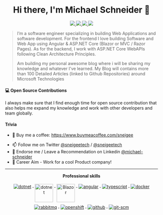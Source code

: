 <h1 align="center">Hi there, I'm Michael Schneider 👋</h1>

<p align="center"> 
 <a href="https://www.linkedin.com/in/michael-schneider-708b49121" alt="Schneider's linkedin">
   <img src="https://img.shields.io/badge/-micihaelschneider-blue?style=flat-square&logo=Linkedin&logoColor=white&link=https://www.linkedin.com/in/iammukeshm" />
 </a>
 <a href="https://twitter.com/sneigeetech" alt="Schneider's twitter">
   <img src="https://img.shields.io/badge/-@michaelschneider-%231DA1F2?style=flat-square&logo=twitter&logoColor=ffffff" />
 </a>
 <a href="https://github.com/sneigee" alt="Schneider's github">
   <img src="https://img.shields.io/badge/-@michaelschneider-%23181717?style=flat-square&logo=github" />
 </a>
 <a href="#" alt="Schneider's blog">
   <img src="https://img.shields.io/badge/sneigee.com-brightgreen?style=flat-square" />
 </a>
 <!-- <a>
   LET'S CONNECT
 </a> -->
</p>


> I’m a software engineer specializing in building Web Applications and software development. For the frontend I love building Software and Web App using Angular & ASP.NET Core (Blazor or MVC / Razor Pages). As for the backend, I work with ASP.NET Core WebAPIs following Clean Architecture Principles. 
> 
> Am building my personal awesome blog where i will be sharing my knowledge and whatever I've learned. My Blog will contains more than 100 Detailed Articles (linked to Github Repositories) around Microsoft Technologies
<!-- > I am an active blogger too, where I share whatever I've learned. My Blog contains over 60 Detailed Articles (linked to Github Repositories) around Microsoft Technologies that brings me around 80,000 Monthly readers. -->

#### 💻 Open Source Contributions

I always make sure that I find enough time for open source contribution that also helps me expand my knowledge and work with other developers and team globally.

<!-- - 💥 [fullstackhero](https://github.com/fullstackhero/): Collection of Enterprise Level Boilerplates for Modern Web Applications that gets you started with premium application development in no-time!
- 🛒 [Blazor Hero](https://github.com/blazorhero/CleanArchitecture): BlazorHero is a Clean Architecture Solution Template for Blazor Webassembly 5.0 built with MudBlazor Components.
- 📬 [Clean Architecture - WebApi Solution Template for ASP.NET Core](https://github.com/iammukeshm/CleanArchitecture.WebApi): An Implementation of Clean Architecture with ASP.NET Core 3.1 WebApi. With this Open-Source BoilerPlate Template, you will get access to the world of Loosely-Coupled and Inverted-Dependency Architecture in ASP.NET Core 3.1 WebApi with a lot of best practices.
- 🥇 and tons of other repositories that are linked to each of my blogposts. -->


<!-- #### 📙 My Popular Blog Posts
- [Onion Architecture In ASP.NET Core With CQRS – Detailed](https://codewithmukesh.com/blog/onion-architecture-in-aspnet-core/)
- [Modular Architecture in ASP.NET Core – Building Better Monoliths](https://codewithmukesh.com/blog/modular-architecture-in-aspnet-core/)
- [Custom User Management in ASP.NET Core MVC with Identity](https://codewithmukesh.com/blog/user-management-in-aspnet-core-mvc/)
- [Blazor CRUD using Entity Framework Core](https://codewithmukesh.com/blog/blazor-crud-with-entity-framework-core/)
- [Blazor Hero – Clean Architecture Template Quick Start Guide](https://codewithmukesh.com/blog/blazor-hero-quick-start-guide/) -->

#### Trivia
- 📝 Buy me a coffee: https://www.buymeacoffee.com/sneigee
<!-- - 📝 I blog here: http://codewithmukesh.com/ -->
- 📫 Follow me on Twitter [@sneigeetech](https://twitter.com/sneigeetech) / [@sneigeetech](https://twitter.com/sneigeetech)
- 🦸 Endorse me / Leave a Recommendation on Linkedin [@michael-schneider](https://www.linkedin.com/in/michael-schneider-708b49121/)
- 🦸 Career Aim - Work for a cool Product company! 

---

<p align="center"> 
 <strong>
  Professional skills
  </strong>
</p>

<p align="center">
  <a href="https://dotnet.microsoft.com/">
    <img src="https://www.vectorlogo.zone/logos/dotnet/dotnet-ar21.svg" alt="dotnet" style="vertical-align:top; margin:4px;">
  </a>
  <a href="https://dotnet.microsoft.com/">
    <img src="https://upload.wikimedia.org/wikipedia/commons/e/ee/.NET_Core_Logo.svg" height="60px" alt="dotnet" style="vertical-align:top; margin:4px;">
  </a>
  <a href="https://dotnet.microsoft.com/apps/aspnet/web-apps/blazor">
    <img src="https://upload.wikimedia.org/wikipedia/commons/d/d0/Blazor.png" alt="Blazor" height="60px" style="vertical-align:top; margin:4px">
  </a>
  <a href="https://angular.io">
    <img src="https://www.vectorlogo.zone/logos/angular/angular-ar21.svg" alt="angular" style="vertical-align:top; margin:4px;">
  </a>
  <a href="">
    <img src="https://www.vectorlogo.zone/logos/typescriptlang/typescriptlang-ar21.svg" alt="typescript" style="vertical-align:top; margin:4px;">
  </a>  
  <a href="https://hub.docker.com/">
    <img src="https://www.vectorlogo.zone/logos/docker/docker-ar21.svg" alt="docker" style="vertical-align:top; margin:4px">
  </a>
   <a href="https://www.rabbitmq.com">
    <img src="https://www.vectorlogo.zone/logos/rabbitmq/rabbitmq-ar21.svg" alt="rabbitmq" style="vertical-align:top; margin:4px">
  </a>
  <a href="https://www.openshift.com">
    <img src="https://www.vectorlogo.zone/logos/openshift/openshift-ar21.svg" alt="openshift" style="vertical-align:top; margin:4px">
  </a>
  <a href="https://www.github.com">
    <img src="https://www.vectorlogo.zone/logos/github/github-ar21.svg" alt="github" style="vertical-align:top; margin:4px">
  </a>
  <a href="https://www.git.com">
    <img src="https://www.vectorlogo.zone/logos/git-scm/git-scm-ar21.svg" alt="git-scm" style="vertical-align:top; margin:4px">
  </a>
</p>
<br/>

<!-- <p align="center">
  <a href="#" alt="mukesh's github stats"><img src="https://github-readme-stats.vercel.app/api?username=iammukeshm" /></a>
</p> -->

